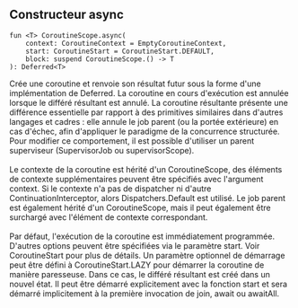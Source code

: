 ## Constructeur async

```
fun <T> CoroutineScope.async(
    context: CoroutineContext = EmptyCoroutineContext, 
    start: CoroutineStart = CoroutineStart.DEFAULT, 
    block: suspend CoroutineScope.() -> T
): Deferred<T>
```

Crée une coroutine et renvoie son résultat futur sous la forme d'une implémentation de Deferred. La coroutine en cours d'exécution est annulée lorsque le différé résultant est annulé. La coroutine résultante présente une différence essentielle par rapport à des primitives similaires dans d'autres langages et cadres : elle annule le job parent (ou la portée extérieure) en cas d'échec, afin d'appliquer le paradigme de la concurrence structurée. Pour modifier ce comportement, il est possible d'utiliser un parent superviseur (SupervisorJob ou supervisorScope).<br><br>
Le contexte de la coroutine est hérité d'un CoroutineScope, des éléments de contexte supplémentaires peuvent être spécifiés avec l'argument context. Si le contexte n'a pas de dispatcher ni d'autre ContinuationInterceptor, alors Dispatchers.Default est utilisé. Le job parent est également hérité d'un CoroutineScope, mais il peut également être surchargé avec l'élément de contexte correspondant.<br><br>
Par défaut, l'exécution de la coroutine est immédiatement programmée. D'autres options peuvent être spécifiées via le paramètre start. Voir CoroutineStart pour plus de détails. Un paramètre optionnel de démarrage peut être défini à CoroutineStart.LAZY pour démarrer la coroutine de manière paresseuse. Dans ce cas, le différé résultant est créé dans un nouvel état. Il peut être démarré explicitement avec la fonction start et sera démarré implicitement à la première invocation de join, await ou awaitAll.